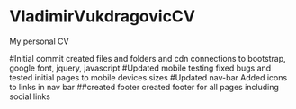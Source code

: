 # VladimirVukdragovicCV
My personal CV

#Initial commit
created files and folders and cdn connections to bootstrap, google font, jquery, javascript
#Updated mobile testing
fixed bugs and tested initial pages to mobile devices sizes
#Updated nav-bar 
Added icons to links in nav bar
##created footer
created footer for all pages including social links
